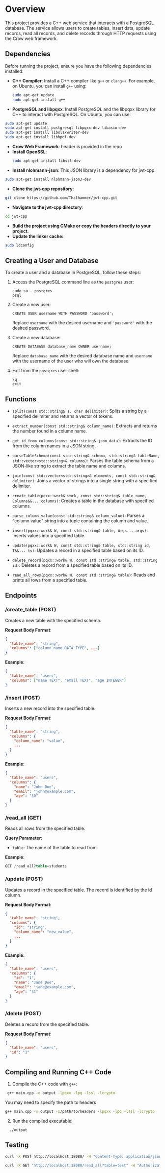 # Overview
This project provides a C++ web service that interacts with a PostgreSQL database. The service allows users to create tables, insert data, update records, read all records, and delete records through HTTP requests using the Crow web framework.

## Dependencies
Before running the project, ensure you have the following dependencies installed:
- **C++ Compiler**: Install a C++ compiler like `g++` or `clang++`. For example, on Ubuntu, you can install `g++` using:
  ```sh
  sudo apt-get update
  sudo apt-get install g++
  ```
- **PostgreSQL and libpqxx**: Install PostgreSQL and the libpqxx library for C++ to interact with PostgreSQL. On Ubuntu, you can use:
 ```sh
 sudo apt-get update
sudo apt-get install postgresql libpqxx-dev libasio-dev
sudo apt-get inatsll libxlsxwriter-dev
sudo apt-get install libhpdf-dev
 ```
- **Crow Web Framework**: header is provided in the repo
- **Install OpenSSL**:
  ```sh
  sudo apt-get install libssl-dev
  ```
- **Install nlohmann-json**: This JSON library is a dependency for jwt-cpp.
```sh
sudo apt-get install nlohmann-json3-dev
```
- **Clone the jwt-cpp repository**:
```sh
git clone https://github.com/Thalhammer/jwt-cpp.git
```
- **Navigate to the jwt-cpp directory**:
```sh
cd jwt-cpp
```
- **Build the project using CMake or copy the headers directly to your project.**
- **Update the linker cache:**
```sh
sudo ldconfig
```

   ## Creating a User and Database

   To create a user and a database in PostgreSQL, follow these steps:

   1. Access the PostgreSQL command line as the `postgres` user:
      ```
      sudo su - postgres
      psql
      ```

   2. Create a new user:
      ```
      CREATE USER username WITH PASSWORD 'password';
      ```

      Replace `username` with the desired username and `'password'` with the desired password.

   3. Create a new database:
      ```
      CREATE DATABASE database_name OWNER username;
      ```

      Replace `database_name` with the desired database name and `username` with the username of the user who will own the database.

   5. Exit from the `postgres` user shell:
      ```
      \q
      exit
      ```


## Functions

- `split(const std::string& s, char delimiter)`: Splits a string by a specified delimiter and returns a vector of tokens.

- `extract_number(const std::string& column_name)`: Extracts and returns the number found in a column name.

- `get_id_from_columns(const std::string& json_data)`: Extracts the ID from the column names in a JSON string.

- `parseTableSchema(const std::string& schema, std::string& tableName, std::vector<std::string>& columns)`: Parses the table schema from a JSON-like string to extract the table name and columns.

- `join(const std::vector<std::string>& elements, const std::string& delimiter)`: Joins a vector of strings into a single string with a specified delimiter.

- `create_table(pqxx::work& work, const std::string& table_name, Columns&&... columns)`: Creates a table in the database with specified columns.

- `parse_column_value(const std::string& column_value)`: Parses a "column value" string into a tuple containing the column and value.

- `insert(pqxx::work& W, const std::string& table, Args... args)`: Inserts values into a specified table.

- `update(pqxx::work& W, const std::string& table, std::string id, T&&... ts)`: Updates a record in a specified table based on its ID.

- `delete_record(pqxx::work& W, const std::string& table, std::string id)`: Deletes a record from a specified table based on its ID.

- `read_all_rows(pqxx::work& W, const std::string& table)`: Reads and prints all rows from a specified table.

## Endpoints

### /create_table (POST)

Creates a new table with the specified schema.

**Request Body Format:**

  ```json
  {
    "table_name": "string",
    "columns": ["column_name DATA_TYPE", ...]
  }
  ```

**Example:**

  ```json
  {
    "table_name": "users",
    "columns": ["name TEXT", "email TEXT", "age INTEGER"]
  }
  ```

### /insert (POST)

Inserts a new record into the specified table.

**Request Body Format:**

  ```json
  {
    "table_name": "string",
    "columns": {
      "column_name": "value",
      ...
    }
  }
  ```

**Example:**

  ```json
  {
    "table_name": "users",
    "columns": {
      "name": "John Doe",
      "email": "john@example.com",
      "age": "30"
    }
  }
  ```

### /read_all (GET)

Reads all rows from the specified table.

**Query Parameter:**

- `table`: The name of the table to read from.

**Example:**

```sql
GET /read_all?table=students
```

### /update (POST)

Updates a record in the specified table. The record is identified by the id column.

**Request Body Format:**

  ```json
  {
    "table_name": "string",
    "columns": {
      "id": "string",
      "column_name": "new_value",
      ...
    }
  }
  ```

**Example:**

  ```json
  {
    "table_name": "users",
    "columns": {
      "id": "1",
      "name": "Jane Doe",
      "email": "jane@example.com",
      "age": "31"
    }
  }
  ```

### /delete (POST)

Deletes a record from the specified table.

**Request Body Format:**

  ```json
  {
    "table_name": "users",
    "id": "1"
  }
  ```



## Compiling and Running C++ Code

1. Compile the C++ code with `g++`:
  ```sh
   g++ main.cpp -o output -lpqxx -lpq -lssl -lcrypto
   ```
You may need to specify the path to headers 
```sh
g++ main.cpp -o output -I/path/to/headers -lpqxx -lpq -lssl -lcrypto
```

2. Run the compiled executable:
 ```
   ./output
   ```
## Testing
```sh
curl -X POST http://localhost:18080/ -H "Content-Type: application/json" -d '{"username": "test","password": "testpass" }'
```

```sh
curl -X GET "http://localhost:18080/read_all?table=test" -H "Authorization: Bearer -token generated-"
```




